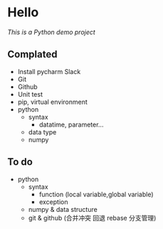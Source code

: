 # Hello  
*This is a Python demo project*


## Complated
- Install pycharm Slack
- Git
- Github
- Unit test
- pip, virtual environment
- python
  - syntax
    - datatime, parameter...
  - data type
  - numpy

## To do
- python
  - syntax
    - function (local variable,global variable)
    - exception
  - numpy & data structure
  - git & github (合并冲突 回退 rebase 分支管理)

